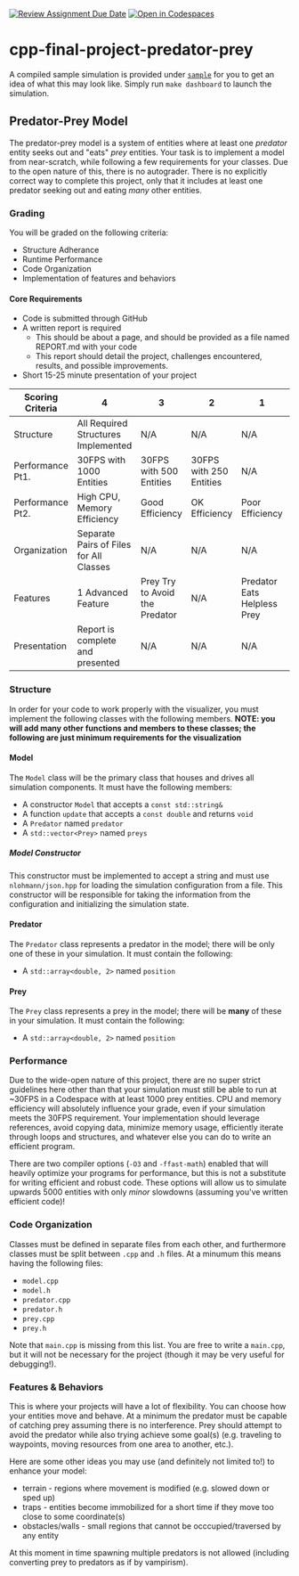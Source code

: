 [![Review Assignment Due Date](https://classroom.github.com/assets/deadline-readme-button-24ddc0f5d75046c5622901739e7c5dd533143b0c8e959d652212380cedb1ea36.svg)](https://classroom.github.com/a/DMBnbkTd)
[![Open in Codespaces](https://classroom.github.com/assets/launch-codespace-7f7980b617ed060a017424585567c406b6ee15c891e84e1186181d67ecf80aa0.svg)](https://classroom.github.com/open-in-codespaces?assignment_repo_id=14464852)
# cpp-final-project-predator-prey

A compiled sample simulation is provided under [`sample`](./sample) for you to get an idea of what this may look like. Simply run `make dashboard` to launch the simulation.

## Predator-Prey Model

The predator-prey model is a system of entities where at least one *predator* entity seeks out and "eats" *prey* entities. Your task is to implement a model from near-scratch, while following a few requirements for your classes. Due to the open nature of this, there is no autograder. There is no explicitly correct way to complete this project, only that it includes at least one predator seeking out and eating *many* other entities.

### Grading

You will be graded on the following criteria:

* Structure Adherance
* Runtime Performance
* Code Organization
* Implementation of features and behaviors

#### Core Requirements

* Code is submitted through GitHub
* A written report is required
  * This should be about a page, and should be provided as a file named REPORT.md with your code
  * This report should detail the project, challenges encountered, results, and possible improvements.
* Short 15-25 minute presentation of your project

| Scoring Criteria | 4 | 3 | 2 | 1 | 0 | Weight |
| ---------------- | --- | --- | --- | --- | --- | --- |
| Structure        | All Required Structures Implemented | N/A | N/A | N/A | Any Discrepancy | 2 |
| Performance Pt1. | 30FPS with 1000 Entities | 30FPS with 500 Entities | 30FPS with 250 Entities | N/A | <30FPS with 250 Entities | 8 |
| Performance Pt2. | High CPU, Memory Efficiency | Good Efficiency | OK Efficiency | Poor Efficiency | Inefficient | 5 |
| Organization     | Separate Pairs of Files for All Classes | N/A | N/A | N/A | Mixed, Large Files | 2 |
| Features         | 1 Advanced Feature | Prey Try to Avoid the Predator | N/A | Predator Eats Helpless Prey | Nothing Happens | 3 |
| Presentation     | Report is complete and presented | N/A | N/A | N/A | Missing Report/Presentation | 5 |

### Structure

In order for your code to work properly with the visualizer, you must implement the following classes with the following members. **NOTE: you will add many other functions and members to these classes; the following are just minimum requirements for the visualization**

#### Model

The `Model` class will be the primary class that houses and drives all simulation components. It must have the following members:

* A constructor `Model` that accepts a `const std::string&`
* A function `update` that accepts a `const double` and returns `void`
* A `Predator` named `predator`
* A `std::vector<Prey>` named `preys`

##### Model Constructor

This constructor must be implemented to accept a string and must use `nlohmann/json.hpp` for loading the simulation configuration from a file. This constructor will be responsible for taking the information from the configuration and initializing the simulation state.

#### Predator

The `Predator` class represents a predator in the model; there will be only one of these in your simulation. It must contain the following:

* A `std::array<double, 2>` named `position`

#### Prey

The `Prey` class represents a prey in the model; there will be **many** of these in your simulation. It must contain the following:

* A `std::array<double, 2>` named `position`

### Performance

Due to the wide-open nature of this project, there are no super strict guidelines here other than that your simulation must still be able to run at ~30FPS in a Codespace with at least 1000 prey entities. CPU and memory efficiency will absolutely influence your grade, even if your simulation meets the 30FPS requirement. Your implementation should leverage references, avoid copying data, minimize memory usage, efficiently iterate through loops and structures, and whatever else you can do to write an efficient program.

There are two compiler options (`-O3` and `-ffast-math`) enabled that will heavily optimize your programs for performance, but this is not a substitute for writing efficient and robust code. These options will allow us to simulate upwards 5000 entities with only *minor* slowdowns (assuming you've written efficient code)!

### Code Organization

Classes must be defined in separate files from each other, and furthermore classes must be split between `.cpp` and `.h` files. At a minumum this means having the following files:

* `model.cpp`
* `model.h`
* `predator.cpp`
* `predator.h`
* `prey.cpp`
* `prey.h`

Note that `main.cpp` is missing from this list. You are free to write a `main.cpp`, but it will not be necessary for the project (though it may be very useful for debugging!).

### Features & Behaviors

This is where your projects will have a lot of flexibility. You can choose how your entities move and behave. At a minimum the predator must be capable of catching prey assuming there is no interference. Prey should attempt to avoid the predator while also trying achieve some goal(s) (e.g. traveling to waypoints, moving resources from one area to another, etc.).

Here are some other ideas you may use (and definitely not limited to!) to enhance your model:

* terrain - regions where movement is modified (e.g. slowed down or sped up)
* traps - entities become immobilized for a short time if they move too close to some coordinate(s)
* obstacles/walls - small regions that cannot be occcupied/traversed by any entity

At this moment in time spawning multiple predators is not allowed (including converting prey to predators as if by vampirism).
